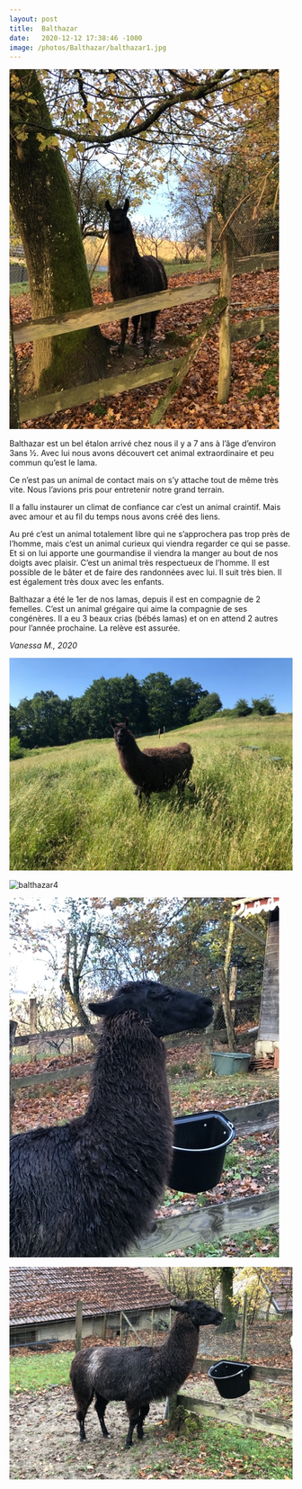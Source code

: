 ```yaml
---
layout: post
title:  Balthazar
date:   2020-12-12 17:38:46 -1000
image: /photos/Balthazar/balthazar1.jpg
---
```

![balthazar2](/photos/Balthazar/balthazar2.jpg)

Balthazar est un bel étalon arrivé chez nous il y a 7 ans à l’âge d’environ 3ans ½. Avec lui nous avons découvert cet animal extraordinaire et peu commun qu’est le lama.

Ce n’est pas un animal de contact mais on s’y attache tout de même très vite. Nous l’avions pris pour entretenir notre grand terrain.

Il a fallu instaurer un climat de confiance car c’est un animal craintif. Mais avec amour et au fil du temps nous avons créé des liens.

Au pré c’est un animal totalement libre qui ne s’approchera pas trop près de l’homme, mais c’est un animal curieux qui viendra regarder ce qui se passe. Et si on lui apporte une gourmandise il viendra la manger au bout de nos doigts avec plaisir. C’est un animal très respectueux de l’homme. Il est possible de le bâter et de faire des randonnées avec lui. Il suit très bien. Il est également très doux avec les enfants.

Balthazar a été le 1er de nos lamas, depuis il est en compagnie de 2 femelles. C’est un animal grégaire qui aime la compagnie de ses congénères. Il a eu 3 beaux crias (bébés lamas) et on en attend 2 autres pour l’année prochaine. La relève est assurée.

*Vanessa M., 2020*

![balthazar3](/photos/Balthazar/balthazar3.jpg)

![balthazar4](/photos/Balthazar/balthazar4.jpg)

![balthazar5](/photos/Balthazar/balthazar5.jpg)

![balthazar6](/photos/Balthazar/balthazar6.jpg)



